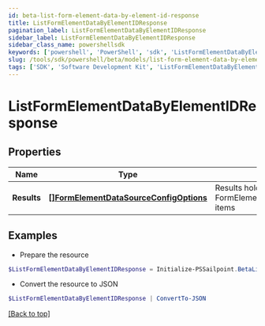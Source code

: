 ```yaml
---
id: beta-list-form-element-data-by-element-id-response
title: ListFormElementDataByElementIDResponse
pagination_label: ListFormElementDataByElementIDResponse
sidebar_label: ListFormElementDataByElementIDResponse
sidebar_class_name: powershellsdk
keywords: ['powershell', 'PowerShell', 'sdk', 'ListFormElementDataByElementIDResponse', 'BetaListFormElementDataByElementIDResponse'] 
slug: /tools/sdk/powershell/beta/models/list-form-element-data-by-element-id-response
tags: ['SDK', 'Software Development Kit', 'ListFormElementDataByElementIDResponse', 'BetaListFormElementDataByElementIDResponse']
---
```



# ListFormElementDataByElementIDResponse

## Properties

Name | Type | Description | Notes
------------ | ------------- | ------------- | -------------
**Results** | [**[]FormElementDataSourceConfigOptions**](form-element-data-source-config-options) | Results holds a list of FormElementDataSourceConfigOptions items | [optional] 

## Examples

- Prepare the resource
```powershell
$ListFormElementDataByElementIDResponse = Initialize-PSSailpoint.BetaListFormElementDataByElementIDResponse  -Results {&quot;results&quot;:[{&quot;label&quot;:&quot;Alfred 255e71dfc6e&quot;,&quot;subLabel&quot;:&quot;Alfred.255e71dfc6e@testmail.identitysoon.com&quot;,&quot;value&quot;:&quot;2c918084821847c5018227ced2e16676&quot;},{&quot;label&quot;:&quot;Alize eba9d4cd27da&quot;,&quot;subLabel&quot;:&quot;Alize.eba9d4cd27da@testmail.identitysoon.com&quot;,&quot;value&quot;:&quot;2c918084821847c5018227ced2f1667c&quot;},{&quot;label&quot;:&quot;Antonina 01f69c3ea&quot;,&quot;subLabel&quot;:&quot;Antonina.01f69c3ea@testmail.identitysoon.com&quot;,&quot;value&quot;:&quot;2c918084821847c5018227ced2f9667e&quot;},{&quot;label&quot;:&quot;Ardella 21e78ce155&quot;,&quot;subLabel&quot;:&quot;Ardella.21e78ce155@testmail.identitysoon.com&quot;,&quot;value&quot;:&quot;2c918084821847c5018227ced2e6667a&quot;},{&quot;label&quot;:&quot;Arnaldo d8582b6e17&quot;,&quot;subLabel&quot;:&quot;Arnaldo.d8582b6e17@testmail.identitysoon.com&quot;,&quot;value&quot;:&quot;2c918084821847c5018227ced3426686&quot;},{&quot;label&quot;:&quot;Aurelia admin24828&quot;,&quot;subLabel&quot;:&quot;Aurelia.admin24828@testmail.identitysoon.com&quot;,&quot;value&quot;:&quot;2c918084821847c5018227ced2e16674&quot;},{&quot;label&quot;:&quot;Barbara 72ca418fdd&quot;,&quot;subLabel&quot;:&quot;Barbara.72ca418fdd@testmail.identitysoon.com&quot;,&quot;value&quot;:&quot;2c918084821847c5018227ced2fb6680&quot;},{&quot;label&quot;:&quot;Barbara ee1a2436ee&quot;,&quot;subLabel&quot;:&quot;Barbara.ee1a2436ee@testmail.identitysoon.com&quot;,&quot;value&quot;:&quot;2c918084821847c5018227ced2e56678&quot;},{&quot;label&quot;:&quot;Baylee 652d72432f3&quot;,&quot;subLabel&quot;:&quot;Baylee.652d72432f3@testmail.identitysoon.com&quot;,&quot;value&quot;:&quot;2c91808582184782018227ced28b6aee&quot;},{&quot;label&quot;:&quot;Brock e76b56ae4d49&quot;,&quot;subLabel&quot;:&quot;Brock.e76b56ae4d49@testmail.identitysoon.com&quot;,&quot;value&quot;:&quot;2c91808582184782018227ced28b6aef&quot;}]}
```

- Convert the resource to JSON
```powershell
$ListFormElementDataByElementIDResponse | ConvertTo-JSON
```


[[Back to top]](#) 

